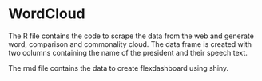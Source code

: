 # WordCloud
The R file contains the code to scrape the data from the web and generate word, comparison and commonality cloud.
The data frame is created with two columns containing the  name of the president and their speech text.


The rmd file contains the data to create flexdashboard using shiny.

